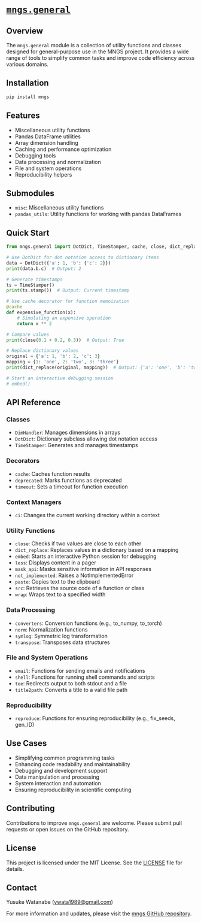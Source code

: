 # [`mngs.general`](https://github.com/ywatanabe1989/mngs/tree/main/src/mngs/general/)

## Overview
The `mngs.general` module is a collection of utility functions and classes designed for general-purpose use in the MNGS project. It provides a wide range of tools to simplify common tasks and improve code efficiency across various domains.

## Installation
```bash
pip install mngs
```

## Features
- Miscellaneous utility functions
- Pandas DataFrame utilities
- Array dimension handling
- Caching and performance optimization
- Debugging tools
- Data processing and normalization
- File and system operations
- Reproducibility helpers

## Submodules
- `misc`: Miscellaneous utility functions
- `pandas_utils`: Utility functions for working with pandas DataFrames

## Quick Start
```python
from mngs.general import DotDict, TimeStamper, cache, close, dict_replace, embed

# Use DotDict for dot notation access to dictionary items
data = DotDict({'a': 1, 'b': {'c': 2}})
print(data.b.c)  # Output: 2

# Generate timestamps
ts = TimeStamper()
print(ts.stamp())  # Output: Current timestamp

# Use cache decorator for function memoization
@cache
def expensive_function(x):
    # Simulating an expensive operation
    return x ** 2

# Compare values
print(close(0.1 + 0.2, 0.3))  # Output: True

# Replace dictionary values
original = {'a': 1, 'b': 2, 'c': 3}
mapping = {1: 'one', 2: 'two', 3: 'three'}
print(dict_replace(original, mapping))  # Output: {'a': 'one', 'b': 'two', 'c': 'three'}

# Start an interactive debugging session
# embed()
```

## API Reference
### Classes
- `DimHandler`: Manages dimensions in arrays
- `DotDict`: Dictionary subclass allowing dot notation access
- `TimeStamper`: Generates and manages timestamps

### Decorators
- `cache`: Caches function results
- `deprecated`: Marks functions as deprecated
- `timeout`: Sets a timeout for function execution

### Context Managers
- `ci`: Changes the current working directory within a context

### Utility Functions
- `close`: Checks if two values are close to each other
- `dict_replace`: Replaces values in a dictionary based on a mapping
- `embed`: Starts an interactive Python session for debugging
- `less`: Displays content in a pager
- `mask_api`: Masks sensitive information in API responses
- `not_implemented`: Raises a NotImplementedError
- `paste`: Copies text to the clipboard
- `src`: Retrieves the source code of a function or class
- `wrap`: Wraps text to a specified width

### Data Processing
- `converters`: Conversion functions (e.g., to_numpy, to_torch)
- `norm`: Normalization functions
- `symlog`: Symmetric log transformation
- `transpose`: Transposes data structures

### File and System Operations
- `email`: Functions for sending emails and notifications
- `shell`: Functions for running shell commands and scripts
- `tee`: Redirects output to both stdout and a file
- `title2path`: Converts a title to a valid file path

### Reproducibility
- `reproduce`: Functions for ensuring reproducibility (e.g., fix_seeds, gen_ID)

## Use Cases
- Simplifying common programming tasks
- Enhancing code readability and maintainability
- Debugging and development support
- Data manipulation and processing
- System interaction and automation
- Ensuring reproducibility in scientific computing

## Contributing
Contributions to improve `mngs.general` are welcome. Please submit pull requests or open issues on the GitHub repository.

## License
This project is licensed under the MIT License. See the [LICENSE](LICENSE) file for details.

## Contact
Yusuke Watanabe (ywata1989@gmail.com)

For more information and updates, please visit the [mngs GitHub repository](https://github.com/ywatanabe1989/mngs).
